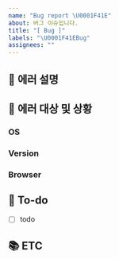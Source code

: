 ```yaml
---
name: "Bug report \U0001F41E"
about: 버그 이슈입니다.
title: "[ Bug ]"
labels: "\U0001F41EBug"
assignees: ""
---
```


## 📝 에러 설명

<!-- 어떤 부분이 에러가 발생했는 설명 기재 -->

## 🐞 에러 대상 및 상황

<!-- 구체적인 에러 발생 대상(version, os 등) 및 확인 상황 기재 -->

### OS

<!-- None/Window/Linux/Mac -->

### Version

<!-- 예) API의 경우 v1 | Android의 경우 1.0.7 -->

### Browser

<!-- None/Chrome/Safari -->

## 🌿 To-do

<!-- 해야 할 일들을 적어주세요. -->

- [ ] todo

## 📚 ETC

<!-- Screenshot, References 기재 -->
